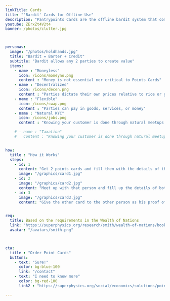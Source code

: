 ```yaml
---
linkTitle: Cards
title: "'Bardit' Cards for Offline Use"
description: "Pantrypoints Cards are the offline bardit system that combines barter and credit"
youtube: ZErxZt4V2t4
banner: /photos/clutter.jpg



personas:
  image: "/photos/holdhands.jpg" 
  title: "Bardit = Barter + Credit"
  subtitle: "Bardit allows any 2 parties to create value"
  items:
    - name : "Moneyless"
      icon: /icons/moneyno.png
      content : "Money is not essential nor critical to Points Cards"
    - name : "Decentralized"
      icon: /icons/decen.png    
      content : "Parties dictate their own prices relative to rice or grains"
    - name : "Flexible"
      icon: /icons/swap.png
      content : "Parties can pay in goods, services, or money"
    - name : "Natural KYC"
      icon: /icons/jobs.png
      content : "Knowing your customer is done through natural meetups instead of through artificial technology"

    # - name : "Taxation"
    #   content : "Knowing your customer is done through natural meetups instead of through artificial technology"


how:
  title : "How it Works"  
  steps:
    - id: 1
      content: "Get 2 points cards and fill them with the details of the other person"  
      image: "/graphics/card1.jpg"
    - id: 2 
      image: "/graphics/card2.jpg"
      content: "Meet up with that person and fill up the details of both cards with the actual transaction"
    - id: 3
      image: "/graphics/card3.jpg"
      content: "Give the other card to the other person as his proof of the transaction. Repeat the process in a future transaction to clear the barter debt"


req:
  title: Based on the requirements in the Wealth of Nations
  link: "https://superphysics.org/research/smith/wealth-of-nations/book-5/chapter-3j/"
  avatar: "/avatars/smith.png"



cta:
  title : "Order Point Cards"
  buttons:
    - text: "Sure!"
      color: bg-blue-100
      link: "/contact"
    - text: "I need to know more"
      color: bg-red-100    
      link2 : "https://superphysics.org/social/economics/solutions/points-banking"

---
```

